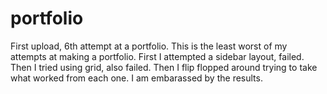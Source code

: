 # portfolio
First upload, 6th attempt at a portfolio.
This is the least worst of my attempts at making a portfolio. First I attempted a sidebar layout, failed. Then I tried using grid, also failed. Then I flip flopped around trying to take what worked from each one. I am embarassed by the results.